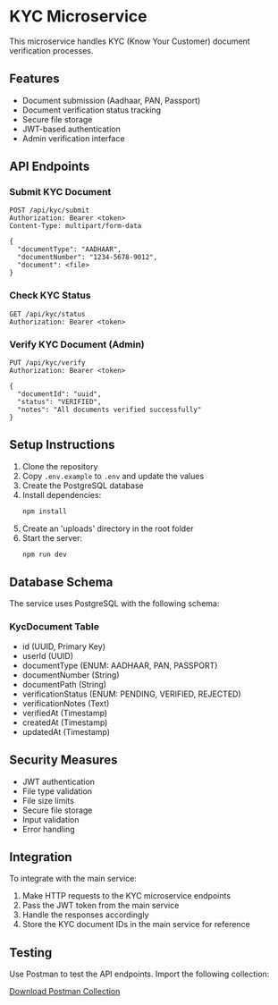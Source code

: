 # KYC Microservice

This microservice handles KYC (Know Your Customer) document verification processes.

## Features

- Document submission (Aadhaar, PAN, Passport)
- Document verification status tracking
- Secure file storage
- JWT-based authentication
- Admin verification interface

## API Endpoints

### Submit KYC Document
```http
POST /api/kyc/submit
Authorization: Bearer <token>
Content-Type: multipart/form-data

{
  "documentType": "AADHAAR",
  "documentNumber": "1234-5678-9012",
  "document": <file>
}
```

### Check KYC Status
```http
GET /api/kyc/status
Authorization: Bearer <token>
```

### Verify KYC Document (Admin)
```http
PUT /api/kyc/verify
Authorization: Bearer <token>

{
  "documentId": "uuid",
  "status": "VERIFIED",
  "notes": "All documents verified successfully"
}
```

## Setup Instructions

1. Clone the repository
2. Copy `.env.example` to `.env` and update the values
3. Create the PostgreSQL database
4. Install dependencies:
   ```bash
   npm install
   ```
5. Create an 'uploads' directory in the root folder
6. Start the server:
   ```bash
   npm run dev
   ```

## Database Schema

The service uses PostgreSQL with the following schema:

### KycDocument Table
- id (UUID, Primary Key)
- userId (UUID)
- documentType (ENUM: AADHAAR, PAN, PASSPORT)
- documentNumber (String)
- documentPath (String)
- verificationStatus (ENUM: PENDING, VERIFIED, REJECTED)
- verificationNotes (Text)
- verifiedAt (Timestamp)
- createdAt (Timestamp)
- updatedAt (Timestamp)

## Security Measures

- JWT authentication
- File type validation
- File size limits
- Secure file storage
- Input validation
- Error handling

## Integration

To integrate with the main service:

1. Make HTTP requests to the KYC microservice endpoints
2. Pass the JWT token from the main service
3. Handle the responses accordingly
4. Store the KYC document IDs in the main service for reference

## Testing

Use Postman to test the API endpoints. Import the following collection:

[Download Postman Collection](link-to-postman-collection)